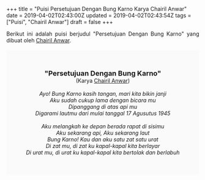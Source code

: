 +++
title = "Puisi Persetujuan Dengan Bung Karno Karya Chairil Anwar"
date = 2019-04-02T02:43:00Z
updated = 2019-04-02T02:43:54Z
tags = ["Puisi", "Chairil Anwar"]
draft = false
+++

<div dir="ltr" style="text-align: left;" trbidi="on"><div dir="ltr" style="text-align: left;" trbidi="on"><div style="text-align: justify;">Berikut ini adalah puisi berjudul "Persetujuan Dengan Bung Karno" yang dibuat oleh <a href="https://ensiklopedia.kemdikbud.go.id/sastra/artikel/Chairil_Anwar" target="_blank">Chairil Anwar</a>. </div><br /><div style="background: #FAFAFA; font-size: 14px; height: auto; margin: 0 auto; padding: 50px; text-align: center; width: auto;"><span style="font-size: 18px;"><b>"Persetujuan Dengan Bung Karno"</b></span><br />(Karya <a href="https://www.sekata.web.id/tags/chairil-anwar" target="_blank">Chairil Anwar</a>) <br /><br /><i>Ayo! Bung Karno kasih tangan, mari kita bikin janji<br />Aku sudah cukup lama dengan bicara mu<br />Dipanggang di atas api mu<br />Digarami lautmu dari mulai tanggal 17 Agusutus 1945<br /><br />Aku melangkah ke depan berada rapat di sisimu<br />Aku sekarang api, Aku sekarang laut<br />Bung Karno! Kau dan aku satu zat satu urat<br />Di zat mu, di zat ku kapal-kapal kita berlayar<br />Di urat mu, di urat ku kapal-kapal kita bertolak dan berlabuh</i></div></div></div>
